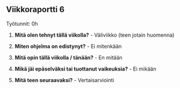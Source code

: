 ## Viikkoraportti 6

Työtunnit: 0h

1. **Mitä olen tehnyt tällä viikolla?** - Väliviikko (teen jotain huomenna)

2. **Miten ohjelma on edistynyt?** - Ei mitenkään

3. **Mitä opin tällä viikolla / tänään?** - En mitään

4. **Mikä jäi epäselväksi tai tuottanut vaikeuksia?** - Ei mikään

5. **Mitä teen seuraavaksi?** - Vertaisarviointi
